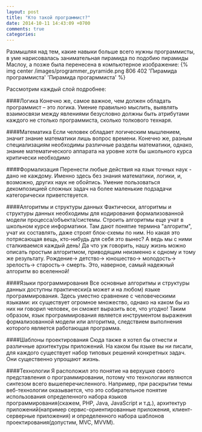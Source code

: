 ```yaml
---
layout: post
title: "Кто такой программист?"
date: 2014-10-11 14:43:09 +0700
comments: true
categories: 
---
```

Размышляя над тем, какие навыки больше всего нужны программисты, в уме нарисовалась занимательная пирамида по подобию пирамиды Маслоу, а позже была перенесена в компьютерное изображение:
{% img center /images/programmer_pyramide.png 806 402 'Пирамида программиста' 'Пирамида прогарммиста' %}
<!--more-->

Рассмотрим каждый слой подробнее:

####Логика
Конечно же, самое важное, чем должен обладать программист – это логика. Умение правильно мыслить, выявлять взаимосвязи между явлениями безусловно должны быть атрибутами каждого не столько программиста, сколько толкового технаря.

####Математика
Если человек обладает логическим мышлением, значит знание математики лишь вопрос времени.
Конечно же, разным специализациям необходимы различные разделы математики, однако, знание математического аппарата на уровне хотя бы школьного курса критически необходимо

####Формализация
Перенести любые действия на язык точных наук - дано не каждому. Именно здесь без знания математики, логики, и, возможно, других наук не обойтись. Умение пользоваться декомпозицией сложных задач на более маленькие подзадачи категорически приветствуется.

####Алгоритмы и структуры данных
Фактически, алгоритмы и структуры данных необходимы для кодирования формализованной модели процесса/объекта/системы.
Строить алгоритмы еще учат в школьном курсе информатики. Там дают понятие термина "алгоритм", учат их составлять, даже строят блок-схемы по ним. Но какая это потрясающая вещь, кто-нибудь для себя это вынес? А ведь мы с ними сталкиваемся каждый день! Да что уж говорить, нашу жизнь можно описать простым алгоритмом, приводящим неизменно к одному и тому же результату. Рождение-> детство-> юношество-> молодость-> зрелость-> старость-> смерть. Это, наверное, самый надежный алгоритм во вселенной!

####Языки программирования
Все основные алгоритмы и структуры данных доступны практически(а может и на любом) языке программирования. Здесь уместно сравнение с человеческими языками: их существует огромное множество, однако на каком бы из них ни говорил человек, он сможет выразить все, что угодно! Таким образом, язык программирования является инструментом выражения формализованной модели или алгоритма, следствием выполнения которого является работающая программа.

####Шаблоны проектирования
Сюда также я хотел бы отнести и различные архитектуры приложений. На каком бы языке вы ни писали, для каждого существует набор типовых решений конкретных задач. Они существенно упрощают жизнь.

####Технологии
Я расположил это понятие на верхушке своего представления о программировании, потому что технологии являются синтезом всего вышеперечисленного. Например, при раскрытии темы веб-технологии оказывается, что это собирательное понятие использования определенного набора языков программирования(скажем, PHP, Java, JavaScript и т.д.), архитектур приложений(например сервис-ориентированные приложения, клиент-серверные приложения) и определенного набора шаблонов проектирования(допустим, MVC, MVVM).
